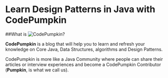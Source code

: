 # Learn Design Patterns in Java with CodePumpkin

##What is ![CodePumpkin](http://codepumpkin.com)?

**CodePumpkin** is a blog that will help you to learn and refresh your knowledge on Core Java, Data Structures, algorithms and Design Patterns. 

CodePumpkin is more like a Java Community where people can share their articles or interview experiences and become a CodePumpkin Contributor (**Pumpkin**, is what we call us). 
